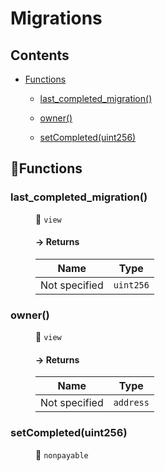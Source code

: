 # <span id="Migrations"></span> Migrations
> 





## Contents


- [Functions](#Migrations--Functions)


  - [last_completed_migration()](#Migrations--function--last_completed_migration())


  - [owner()](#Migrations--function--owner())


  - [setCompleted(uint256)](#Migrations--function--setCompleted(uint256))



## 🚀Functions <a name="Migrations--Functions"></a>
<dl>
<dt> <h3> last_completed_migration() <a name="Migrations--function--last_completed_migration()"></a> </h3> </dt>
<dd>

 👀 `view`

#### → Returns
| Name | Type |
|:-:|:-:|
|  Not specified  | `uint256` |



</dd>
<dt> <h3> owner() <a name="Migrations--function--owner()"></a> </h3> </dt>
<dd>

 👀 `view`

#### → Returns
| Name | Type |
|:-:|:-:|
|  Not specified  | `address` |



</dd>
<dt> <h3> setCompleted(uint256) <a name="Migrations--function--setCompleted(uint256)"></a> </h3> </dt>
<dd>

 👀 `nonpayable`


</dd>
</dl>

